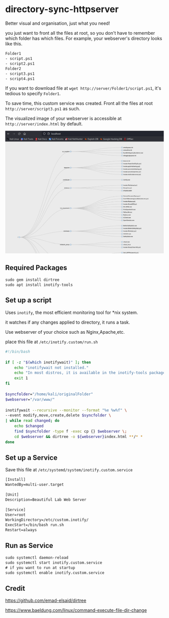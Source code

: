 # directory-sync-httpserver

Better visual and organisation, just what you need!

you just want to front all the files at root, so you don't have to remember which folder has which files. For example, your webserver's directory looks like this.

```
Folder1
- script.ps1
- script2.ps1
Folder2
- script3.ps1
- script4.ps1
```

If you want to download file at `wget http://server/Folder1/script.ps1`, it's tedious to specify `Folder1`.

To save time, this custom service was created. Front all the files at root `http://server/script3.ps1` as such.

The visualized image of your webserver is accessible at `http://server/index.html` by default.

![this](image.png)

## Required Packages

```
sudo gem install dirtree
sudo apt install inotify-tools
```

## Set up a script

Uses `inotify`, the most efficient monitoring tool for *nix system.

it watches if any changes applied to directory, it runs a task.

Use webserver of your choice such as Nginx,Apache,etc. 

place this file at `/etc/inotify.custom/run.sh`


```bash
#!/bin/bash

if [ -z "$(which inotifywait)" ]; then
    echo "inotifywait not installed."
    echo "In most distros, it is available in the inotify-tools package."
    exit 1
fi

$syncfolder="/home/kali/originalFolder"
$webserver="/var/www/"

inotifywait --recursive --monitor --format "%e %w%f" \
--event modify,move,create,delete $syncfolder \
| while read changed; do
    echo $changed
    find $syncfolder -type f -exec cp {} $webserver \;
    cd $webserver && dirtree -o ${webserver}index.html **/* *
done
```

## Set up a Service

Save this file at `/etc/systemd/system/inotify.custom.service`

```
[Install]
WantedBy=multi-user.target

[Unit]
Description=Beautiful Lab Web Server

[Service]
User=root
WorkingDirectory=/etc/custom.inotify/
ExecStart=/bin/bash run.sh
Restart=always
```

## Run as Service

```
sudo systemctl daemon-reload
sudo systemctl start inotify.custom.service
# if you want to run at startup
sudo systemctl enable inotify.custom.service
```

## Credit

https://github.com/emad-elsaid/dirtree

https://www.baeldung.com/linux/command-execute-file-dir-change
